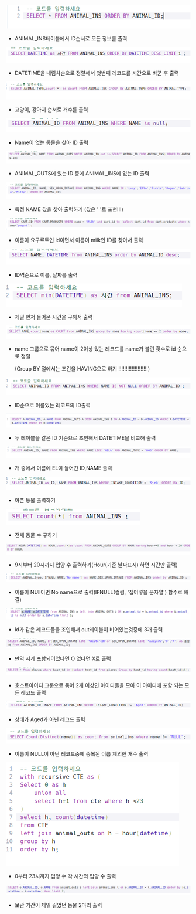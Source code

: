 ![image-20210913210954833](README.assets/image-20210913210954833.png)

- ANIMAL_INS테이블에서 ID순서로 모든 정보를 출력

![image-20210913212441841](README.assets/image-20210913212441841.png)

- DATETIME을 내림차순으로 정렬해서 첫번째 레코드를 시간으로 바꾼 후 출력

![image-20210913213054215](README.assets/image-20210913213054215.png)

- 고양이, 강아지 순서로 개수를 출력

![image-20210913213213287](README.assets/image-20210913213213287.png)

- Name이 없는 동물을 찾아 ID 출력

![image-20210913214305588](README.assets/image-20210913214305588.png)

- ANIMAL_OUTS에 있는 ID 중에 ANIMAL_INS에 없는 ID 출력

![image-20210913214906092](README.assets/image-20210913214906092.png)

- 특정 NAME 값을 찾아 출력하기 (값은 ' '로 표현!!!)

![image-20210914004702544](README.assets/image-20210914004702544.png)

- 이름이 요구르트인 id이면서 이름이 milk인 ID를 찾아서 출력

![image-20210914005307682](README.assets/image-20210914005307682.png)

- ID역순으로 이름, 날짜를 출력

![image-20210914005409528](README.assets/image-20210914005409528.png)

- 제일 먼저 들어온 시간을 구해서 출력

![image-20210914010037472](README.assets/image-20210914010037472.png)

- name 그룹으로 묶어 name이 2이상 있는 레코드를 name가 불린 횟수로 id 순으로 정렬

  (Group BY 절에서는 조건을 HAVING으로 하기 !!!!!!!!!!!!!!!!!!!!)

![image-20210914010200526](README.assets/image-20210914010200526.png)

- ID순으로 이름있는 레코드의 ID출력

![image-20210914011750669](README.assets/image-20210914011750669.png)

- 두 테이블을 같은 ID 기준으로 조인해서 DATETIME을 비교해 출력

![image-20210914011940990](README.assets/image-20210914011940990.png)

- 개 중에서 이름에 EL이 들어간 ID,NAME 출력

![image-20210914012107813](README.assets/image-20210914012107813.png)

- 아픈 동물 출력하기

![image-20210914012219889](README.assets/image-20210914012219889.png)

- 전체 동물 수 구하기

![image-20210914012728223](README.assets/image-20210914012728223.png)

- 9시부터 20시까지 입양 수 출력하기(Hour(기준 날짜표시) 하면 시간만 출력)

![image-20210914013754890](README.assets/image-20210914013754890.png)

- 이름이 NUll이면 No name으로 출력(IFNULL(컬럼, '집어넣을 문자열') 함수로 해결)

![image-20210914014901580](README.assets/image-20210914014901580.png)

- id가 같은 레코드들을 조인해서 out테이블이 비어있는것중에 3개 출력

![image-20210914015734824](README.assets/image-20210914015734824.png)

- 만약 저게 포함되어있다면 O 없다면 X로 출력

![image-20210914021102181](README.assets/image-20210914021102181.png)

- 호스트아이디 그룹으로 묶어 2개 이상인 아이디들을 모아 이 아이디에 포함 되는 모든 레코드 출력

![image-20210914210409039](README.assets/image-20210914210409039.png)

- 상태가 Aged가 아닌 레코드 출력

![image-20210914210841644](README.assets/image-20210914210841644.png)

- 이름이 NULL이 아닌 레코드중에 중복된 이름 제외한 개수 출력

![image-20210914214618327](README.assets/image-20210914214618327.png)

- 0부터 23시까지 입양 수 각 시간의 입양 수 출력

![image-20210914232057313](README.assets/image-20210914232057313.png)

- 보관 기간이 제일 길었던 동물 2마리 출력

